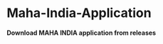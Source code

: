 # Maha-India-Application
**Download MAHA INDIA application from releases**
<!--Note: This application is created in java by an ICSE student and help from professionals free of cost is highly appreciated -->
